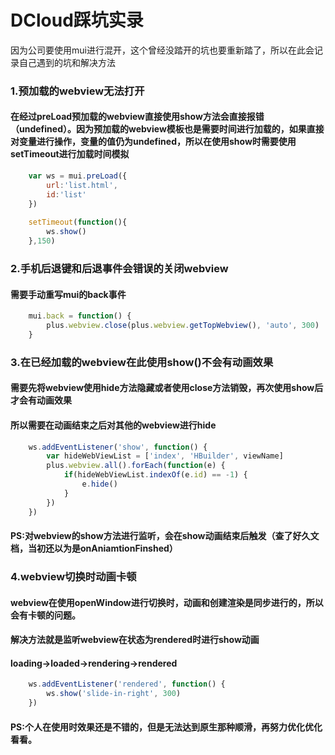 # DCloud踩坑实录
因为公司要使用mui进行混开，这个曾经没踏开的坑也要重新踏了，所以在此会记录自己遇到的坑和解决方法
### 1.预加载的webview无法打开
#### 在经过preLoad预加载的webview直接使用show方法会直接报错（undefined）。因为预加载的webview模板也是需要时间进行加载的，如果直接对变量进行操作，变量的值仍为undefined，所以在使用show时需要使用setTimeout进行加载时间模拟
```javascript
	var ws = mui.preLoad({
		url:'list.html',
		id:'list'
	})
	
	setTimeout(function(){
		ws.show()
	},150)
```
### 2.手机后退键和后退事件会错误的关闭webview
#### 需要手动重写mui的back事件
```javascript
	mui.back = function() {
		plus.webview.close(plus.webview.getTopWebview(), 'auto', 300)
	}
```
### 3.在已经加载的webview在此使用show()不会有动画效果
#### 需要先将webview使用hide方法隐藏或者使用close方法销毁，再次使用show后才会有动画效果
#### 所以需要在动画结束之后对其他的webview进行hide
```javascript
	ws.addEventListener('show', function() {
		var hideWebViewList = ['index', 'HBuilder', viewName]
		plus.webview.all().forEach(function(e) {
			if(hideWebViewList.indexOf(e.id) == -1) {
				e.hide()
			}
		})
	})
```
#### PS:对webview的show方法进行监听，会在show动画结束后触发（查了好久文档，当初还以为是onAniamtionFinshed）
### 4.webview切换时动画卡顿
#### webview在使用openWindow进行切换时，动画和创建渲染是同步进行的，所以会有卡顿的问题。
#### 解决方法就是监听webview在状态为rendered时进行show动画
#### loading->loaded->rendering->rendered
```javascript
	ws.addEventListener('rendered', function() {
		ws.show('slide-in-right', 300)
	})
```
#### PS:个人在使用时效果还是不错的，但是无法达到原生那种顺滑，再努力优化优化看看。